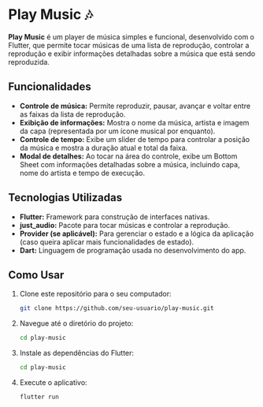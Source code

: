 # Play Music 🎶

**Play Music** é um player de música simples e funcional, desenvolvido com o Flutter, que permite tocar músicas de uma lista de reprodução, controlar a reprodução e exibir informações detalhadas sobre a música que está sendo reproduzida.

## Funcionalidades

- **Controle de música:** Permite reproduzir, pausar, avançar e voltar entre as faixas da lista de reprodução.
- **Exibição de informações:** Mostra o nome da música, artista e imagem da capa (representada por um ícone musical por enquanto).
- **Controle de tempo:** Exibe um slider de tempo para controlar a posição da música e mostra a duração atual e total da faixa.
- **Modal de detalhes:** Ao tocar na área do controle, exibe um Bottom Sheet com informações detalhadas sobre a música, incluindo capa, nome do artista e tempo de execução.

## Tecnologias Utilizadas

- **Flutter:** Framework para construção de interfaces nativas.
- **just_audio:** Pacote para tocar músicas e controlar a reprodução.
- **Provider (se aplicável):** Para gerenciar o estado e a lógica da aplicação (caso queira aplicar mais funcionalidades de estado).
- **Dart:** Linguagem de programação usada no desenvolvimento do app.

## Como Usar

1. Clone este repositório para o seu computador:
   ```bash
   git clone https://github.com/seu-usuario/play-music.git
2. Navegue até o diretório do projeto:
   ```bash
   cd play-music
3. Instale as dependências do Flutter:
   ```bash
   cd play-music
4. Execute o aplicativo:
   ```bash
   flutter run
 

